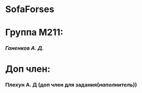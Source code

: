 # SofaForses
<h1>Группа М211: </h1>
<h3><i>Ганенков А. Д.</i></h3>
<h1>Доп член:</h1>
<h3>Плехун А. Д (доп член для задания(<i>наполнитель</i>))</h3>
